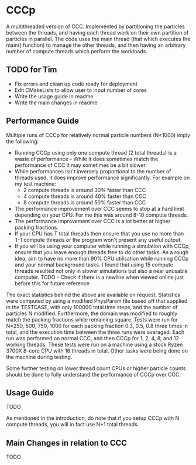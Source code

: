 # CCCp
A multithreaded version of CCC. 
Implemented by partitioning the particles between the threads, and having each thread work on their own partition of particles in parallel.
The code uses the main thread (that which executes the main() function) to manage the other threads, and then having an arbitrary number of compute threads which perform the workloads.

## TODO for Tim
- Fix errors and clean up code ready for deployment
- Edit CMakeLists to allow user to input number of cores 
- Write the usage guide in readme
- Write the main changes in readme

## Performance Guide
Multiple runs of CCCp for relatively normal particle numbers (N<1000) imply the following:
- Running CCCp using only one compute thread (2 total threads) is a waste of performance - While it does sometimes match the performance of CCC it may sometimes be a bit slower.
- While performances isn't inversely proportional to the number of threads used, it does improve performance significantly. For example on my test machine:
	- 2 compute threads is around 30% faster than CCC
	- 4 compute threads is around 40% faster than CCC
	- 8 compute threads is around 50% faster than CCC
- The performance improvement over CCC seems to stop at a hard limit depending on your CPU. For me this was around 8-10 compute threads.
- The performance improvement over CCC is a lot better at higher packing fractions.
- If your CPU has T total threads then ensure that you use no more than T-1 compute threads or the program won't present any useful output.
- If you will be using your computer while running a simulation with CCCp, ensure that you leave enough threads free to do other tasks. As a rough idea, aim to have no more than 90% CPU utilisation while running CCCp and your normal background tasks. I found that using 15 compute threads resulted not only in slower simulations but also a near unusable computer.
TODO - Check if there is a newline when viewed online just before this for future reference

The exact statistics behind the above are available on request. 
Statistics were computed by using a modified PhysParam file based off that supplied in the TESTCASE, with only 100000 total time steps, and the number of particles N modified. 
Furthermore, the domain was modified to roughly match the packing fractions while remaining square.
Tests were run for N=250, 500, 750, 1000 for each packing fraction 0.3, 0.5, 0.8 three times in total, and the execution time between the three runs were averaged.
Each run was performed on normal CCC, and then CCCp for 1, 2, 4, 8, and 12 working threads.
These tests were run on a machine using a stock Ryzen 3700X 8-core CPU with 16 threads in total. Other tasks were being done on the machine during testing.

Some further testing on lower thread count CPUs or higher particle counts should be done to fully understand the performance of CCCp over CCC.

## Usage Guide
TODO

As mentioned in the introduction, do note that if you setup CCCp with N compute threads, you will in fact use N+1 total threads.
## Main Changes in relation to CCC
TODO
